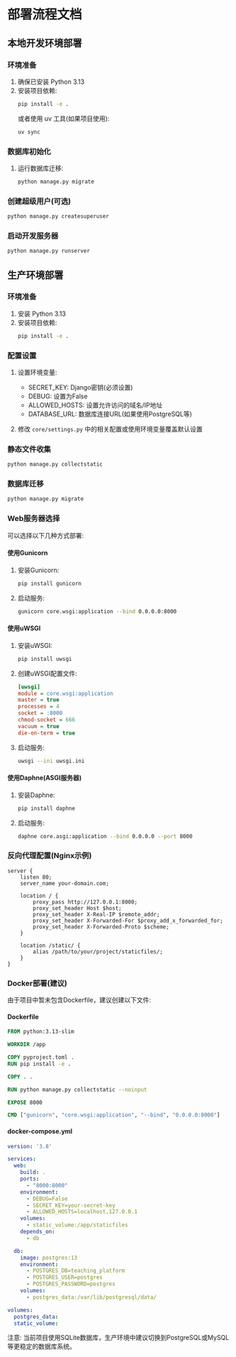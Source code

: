 # 部署流程文档

## 本地开发环境部署

### 环境准备
1. 确保已安装 Python 3.13
2. 安装项目依赖:
   ```bash
   pip install -e .
   ```
   或者使用 uv 工具(如果项目使用):
   ```bash
   uv sync
   ```

### 数据库初始化
1. 运行数据库迁移:
   ```bash
   python manage.py migrate
   ```

### 创建超级用户(可选)
```bash
python manage.py createsuperuser
```

### 启动开发服务器
```bash
python manage.py runserver
```

## 生产环境部署

### 环境准备
1. 安装 Python 3.13
2. 安装项目依赖:
   ```bash
   pip install -e .
   ```

### 配置设置
1. 设置环境变量:
   - SECRET_KEY: Django密钥(必须设置)
   - DEBUG: 设置为False
   - ALLOWED_HOSTS: 设置允许访问的域名/IP地址
   - DATABASE_URL: 数据库连接URL(如果使用PostgreSQL等)

2. 修改 `core/settings.py` 中的相关配置或使用环境变量覆盖默认设置

### 静态文件收集
```bash
python manage.py collectstatic
```

### 数据库迁移
```bash
python manage.py migrate
```

### Web服务器选择
可以选择以下几种方式部署:

#### 使用Gunicorn
1. 安装Gunicorn:
   ```bash
   pip install gunicorn
   ```
2. 启动服务:
   ```bash
   gunicorn core.wsgi:application --bind 0.0.0.0:8000
   ```

#### 使用uWSGI
1. 安装uWSGI:
   ```bash
   pip install uwsgi
   ```
2. 创建uWSGI配置文件:
   ```ini
   [uwsgi]
   module = core.wsgi:application
   master = true
   processes = 4
   socket = :8000
   chmod-socket = 666
   vacuum = true
   die-on-term = true
   ```
3. 启动服务:
   ```bash
   uwsgi --ini uwsgi.ini
   ```

#### 使用Daphne(ASGI服务器)
1. 安装Daphne:
   ```bash
   pip install daphne
   ```
2. 启动服务:
   ```bash
   daphne core.asgi:application --bind 0.0.0.0 --port 8000
   ```

### 反向代理配置(Nginx示例)
```nginx
server {
    listen 80;
    server_name your-domain.com;

    location / {
        proxy_pass http://127.0.0.1:8000;
        proxy_set_header Host $host;
        proxy_set_header X-Real-IP $remote_addr;
        proxy_set_header X-Forwarded-For $proxy_add_x_forwarded_for;
        proxy_set_header X-Forwarded-Proto $scheme;
    }

    location /static/ {
        alias /path/to/your/project/staticfiles/;
    }
}
```

### Docker部署(建议)
由于项目中暂未包含Dockerfile，建议创建以下文件:

#### Dockerfile
```dockerfile
FROM python:3.13-slim

WORKDIR /app

COPY pyproject.toml .
RUN pip install -e .

COPY . .

RUN python manage.py collectstatic --noinput

EXPOSE 8000

CMD ["gunicorn", "core.wsgi:application", "--bind", "0.0.0.0:8000"]
```

#### docker-compose.yml
```yaml
version: '3.8'

services:
  web:
    build: .
    ports:
      - "8000:8000"
    environment:
      - DEBUG=False
      - SECRET_KEY=your-secret-key
      - ALLOWED_HOSTS=localhost,127.0.0.1
    volumes:
      - static_volume:/app/staticfiles
    depends_on:
      - db

  db:
    image: postgres:13
    environment:
      - POSTGRES_DB=teaching_platform
      - POSTGRES_USER=postgres
      - POSTGRES_PASSWORD=postgres
    volumes:
      - postgres_data:/var/lib/postgresql/data/

volumes:
  postgres_data:
  static_volume:
```

注意: 当前项目使用SQLite数据库，生产环境中建议切换到PostgreSQL或MySQL等更稳定的数据库系统。